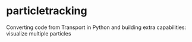 # particletracking
Converting code from Transport in Python and building extra capabilities: visualize multiple particles
